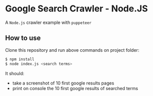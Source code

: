 # Google Search Crawler - Node.JS

A `Node.js` crawler example with `puppeteer`


## How to use

Clone this repository and run above commands on project folder:

``` sh
$ npm install
$ node index.js <search terms>
```

It should: 

* take a screenshot of 10 first google results pages
* print on console the 10 first google results of searched terms

